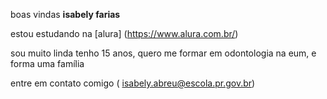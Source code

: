 boas vindas 
**isabely farias**

estou  estudando na [alura] (https://www.alura.com.br/)

sou muito linda 
tenho 15 anos, quero me formar em odontologia na eum, e forma uma família 

entre em contato comigo ( isabely.abreu@escola.pr.gov.br)
